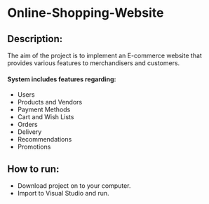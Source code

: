 # Online-Shopping-Website

## Description:
The aim of the project is to implement an E-commerce website that provides various features to merchandisers and customers.
#### System includes features regarding:
  - Users
  - Products and Vendors
  - Payment Methods
  - Cart and Wish Lists
  - Orders
  - Delivery
  - Recommendations
  - Promotions

## How to run:
- Download project on to your computer.
- Import to Visual Studio and run.
